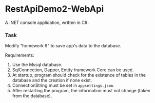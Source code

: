 # RestApiDemo2-WebApi
A .NET console application, written in C#.

### Task

Modify "homework 6" to save app's data to the database.

Requirements:
1. Use the Mssql database.
2. SqlConnection, Dapper, Entity framework Core can be used.
3. At startup, program should check for the existence of tables in the database and the creation if none exist.
4. ConnectionString must be set in `appsettings.json`.
5. After restarting the program, the information must not change (taken from the database).

